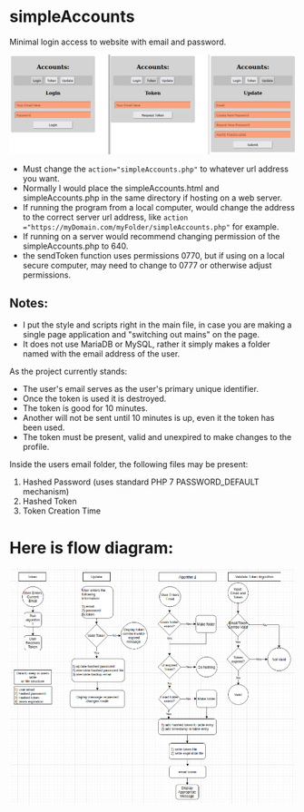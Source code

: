 # simpleAccounts
Minimal login access to website with email and password.

<img src="screenshot.png">

- Must change the `action="simpleAccounts.php"` to whatever url address you want.
- Normally I would place the simpleAccounts.html and simpleAccounts.php in the same directory if hosting on a web server.
- If running the program from a local computer, would change the address to the correct server url address, like `action ="https://myDomain.com/myFolder/simpleAccounts.php"` for example.
- If running on a server would recommend changing permission of the simpleAccounts.php to 640.
- the sendToken function uses permissions 0770, but if using on a local secure computer, may need to change to 0777 or otherwise adjust permissions.

## Notes:
- I put the style and scripts right in the main file, in case you are making a single page application and "switching out mains" on the page.
- It does not use MariaDB or MySQL, rather it simply makes a folder named with the email address of the user.

As the project currently stands:
- The user's email serves as the user's primary unique identifier.
- Once the token is used it is destroyed.
- The token is good for 10 minutes.
- Another will not be sent until 10 minutes is up, even it the token has been used.
- The token must be present, valid and unexpired to make changes to the profile.

Inside the users email folder, the following files may be present:
1) Hashed Password (uses standard PHP 7 PASSWORD_DEFAULT mechanism)
2) Hashed Token
3) Token Creation Time


# Here is flow diagram:
<img src="flowchart.png">
